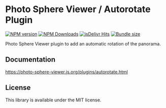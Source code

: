 # Photo Sphere Viewer / Autorotate Plugin

[![NPM version](https://img.shields.io/npm/v/@photo-sphere-viewer/autorotate-plugin?logo=npm)](https://www.npmjs.com/package/@photo-sphere-viewer/autorotate-plugin)
[![NPM Downloads](https://img.shields.io/npm/dm/@photo-sphere-viewer/autorotate-plugin?color=f86036&label=npm&logo=npm)](https://npmtrends.com/@photo-sphere-viewer/autorotate-plugin)
[![jsDelivr Hits](https://img.shields.io/jsdelivr/npm/hm/@photo-sphere-viewer/autorotate-plugin?color=%23f86036&logo=jsdelivr)](https://www.jsdelivr.com/package/npm/@photo-sphere-viewer/autorotate-plugin)
[![Bundle size](https://img.shields.io/bundlephobia/minzip/@photo-sphere-viewer/autorotate-plugin?logo=webpack&label=gzip)](https://bundlephobia.com/package/@photo-sphere-viewer/autorotate-plugin)

Photo Sphere Viewer plugin to add an automatic rotation of the panorama.

## Documentation

https://photo-sphere-viewer.js.org/plugins/autorotate.html

## License

This library is available under the MIT license.
